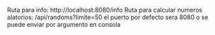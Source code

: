 Ruta para info: http://localhost:8080/info
Ruta para calcular numeros alatorios: /api/randoms?limite=50
el puerto por defecto sera 8080 o se puede enviar por argumento en consola
